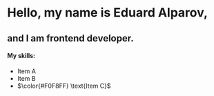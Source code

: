 # Hello, my name is Eduard Alparov, 

## and I am frontend developer.

#### My skills:

- Item A
- Item B
- $\color{#F0F8FF} \text{Item C}$
